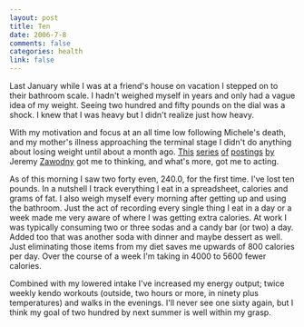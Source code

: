 ```yaml
--- 
layout: post
title: Ten
date: 2006-7-8
comments: false
categories: health
link: false
---
```

Last January while I was at a friend's house on vacation I stepped on to their bathroom scale. I hadn't weighed myself in years and only had a vague idea of my weight. Seeing two hundred and fifty pounds on the dial was a shock. I knew that I was heavy but I didn't realize just how heavy.

With my motivation and focus at an all time low following Michele's death, and my mother's illness approaching the terminal stage I didn't do anything about losing weight until about a month ago. <a href="http://jeremy.zawodny.com/blog/archives/006836.html">This</a> <a href="http://jeremy.zawodny.com/blog/archives/006845.html">series</a> <a href="http://jeremy.zawodny.com/blog/archives/006851.html">of</a> <a href="http://jeremy.zawodny.com/blog/archives/006864.html">postings</a> <a href="http://jeremy.zawodny.com/blog/archives/006867.html">by</a> <a hrf="http://jeremy.zawodny.com/blog/archives/006878.html">Jeremy</a> <a href="http://jeremy.zawodny.com/blog/">Zawodny</a> got me to thinking, and what's more, got me to acting.

As of this morning I saw two forty even, 240.0, for the first time. I've lost ten pounds. In a nutshell I track everything I eat in a spreadsheet, calories and grams of fat. I also weigh myself every morning after getting up and using the bathroom.  Just the act of recording every single thing I eat in a day or a week made me very aware of where I was getting extra calories. At work I was typically consuming two or three sodas and a candy bar (or two) a day. Added too that was another soda with dinner and maybe dessert as well. Just eliminating those items from my diet saves me upwards of 800 calories per day. Over the course of a week I'm taking in 4000 to 5600 fewer calories.

Combined with my lowered intake I've increased my energy output; twice weekly kendo workouts (outside, two hours or more, in ninety plus temperatures) and walks in the evenings. I'll never see one sixty again, but I think my goal of two hundred by next summer is well within my grasp.
